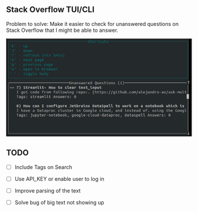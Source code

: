 ## Stack Overflow TUI/CLI

Problem to solve: Make it easier to check for unanswered questions on Stack Overflow that I might be able to answer.


![Screen](screen.png)

## TODO 

- [ ] Include Tags on Search
- [ ] Use API_KEY or enable user to log in
- [ ] Improve parsing of the text 
- [ ] Solve bug of big text not showing up

